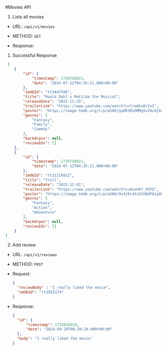 #Movies API

1. Lists all movies

* URL: `/api/v1/movies`

* METHOD: `GET`

* Response:
1. Successful Response
```json
 [
    {
        "id": {
            "timestamp": 1720758921,
            "date": "2024-07-12T04:35:21.000+00:00"
        },
        "imdbId": "tt3447590",
        "title": "Roald Dahl's Matilda the Musical",
        "releaseDate": "2022-11-25",
        "trailerLink": "https://www.youtube.com/watch?v=lroAhsDr2vI",
        "poster": "https://image.tmdb.org/t/p/w500/ga8R3OiOMMgSvZ4cOj8x7prUNYZ.jpg",
        "genres": [
            "Fantasy",
            "Family",
            "Comedy"
        ],
        "backdrpos": null,
        "reviewIds": []
    },
    {
        "id": {
            "timestamp": 1720758921,
            "date": "2024-07-12T04:35:21.000+00:00"
        },
        "imdbId": "tt11116912",
        "title": "Troll",
        "releaseDate": "2022-12-01",
        "trailerLink": "https://www.youtube.com/watch?v=AiohkY_XQYQ",
        "poster": "https://image.tmdb.org/t/p/w500/9z4jRr43JdtU66P0iy8h18OyLql.jpg",
        "genres": [
            "Fantasy",
            "Action",
            "Adventure"
        ],
        "backdrpos": null,
        "reviewIds": []
    }
]
 ```

2. Add review

* URL: `/api/v1/reviews`

* METHOD: `POST`

* Request:
  ```json
  {
    "reviewBody" : "I really liked the movie",
    "imdbId": "tt3915174"
  }
  ```
* Response:
  ```json
  {
    "id": {
        "timestamp": 1726820429,
        "date": "2024-09-20T08:20:29.000+00:00"
    },
    "body": "I really liked the movie"
  }
```
